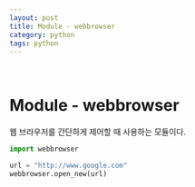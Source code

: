 ```yaml
---
layout: post
title: Module - webbrowser
category: python
tags: python
---
```


&nbsp;

# Module - webbrowser

웹 브라우저를 간단하게 제어할 때 사용하는 모듈이다.

```python
import webbrowser

url = "http://www.google.com"
webbrowser.open_new(url)
```

